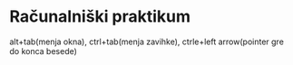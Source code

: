 # Računalniški praktikum
alt+tab(menja okna), ctrl+tab(menja zavihke), ctrle+left arrow(pointer gre do konca besede)
